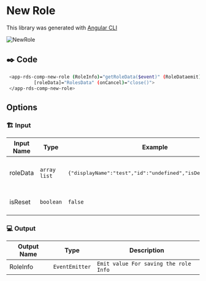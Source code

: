 # New Role

This library was generated with [Angular CLI](https://github.com/angular/angular-cli)

<p align="left">
<img src="../../../../../assets/NewRole.png" alt="NewRole"/>
<p/>

## ✒️ Code


```bash
 <app-rds-comp-new-role (RoleInfo)="getRoleData($event)" (RoleDataemit)="onchangeRoldate($event)"
          [roleData]="RolesData" (onCancel)="close()">
 </app-rds-comp-new-role>
```

## Options
### 🏗️ Input
<!-- prettier-ignore -->
| Input Name                  | Type                             |Example| Description                                                                  |
| --------------------------- | -------------------------------- |------------| ---------------------------------------------------------------------------- |
| roleData    | `array list`    |<pre>{"displayName":"test","id":"undefined","isDefault":"true"}</pre>| "Object for save and edit the role"
| isReset     | `boolean`       | `false`| For reset the role form |

### 💻 Output
| Output Name                 | Type          | Description                     |      
| --------------------------- | --------------|------------------|
| RoleInfo        |  `EventEmitter`  | `Emit value For saving the role Info`  |
